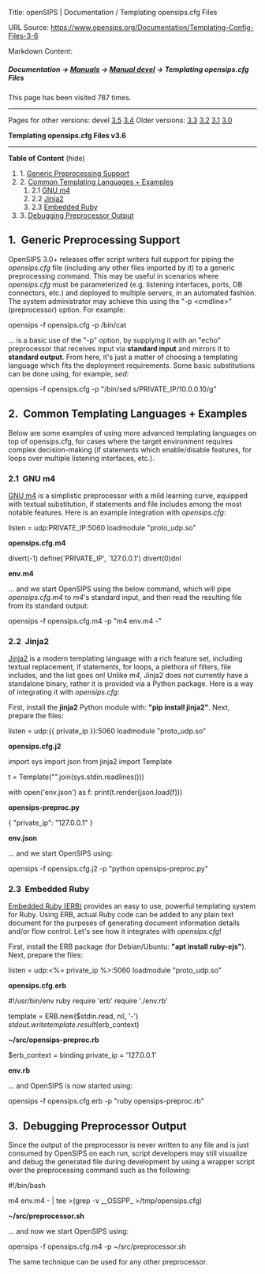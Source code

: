 Title: openSIPS | Documentation / Templating opensips.cfg Files

URL Source: https://www.opensips.org/Documentation/Templating-Config-Files-3-6

Markdown Content:
##### Documentation -\> [Manuals](https://www.opensips.org/Documentation/Manuals "Manuals") -\> [Manual devel](https://www.opensips.org/Documentation/Manual-3-6 "OpenSIPS Manual - 3.6") -\> Templating opensips.cfg Files

This page has been visited 787 times.

* * *

Pages for other versions: devel [3.5](https://www.opensips.org/Documentation/Templating-Config-Files-3-5 "Templating opensips.cfg Files - 3.5") [3.4](https://www.opensips.org/Documentation/Templating-Config-Files-3-4 "Templating opensips.cfg Files - 3.4") Older versions: [3.3](https://www.opensips.org/Documentation/Templating-Config-Files-3-3 "Templating opensips.cfg Files - 3.3") [3.2](https://www.opensips.org/Documentation/Templating-Config-Files-3-2 "Templating opensips.cfg Files - 3.2") [3.1](https://www.opensips.org/Documentation/Templating-Config-Files-3-1 "Templating opensips.cfg Files - 3.1") [3.0](https://www.opensips.org/Documentation/Templating-Config-Files-3-0 "Templating opensips.cfg Files - 3.0")

**Templating opensips.cfg Files v3.6**

* * *

**Table of Content** (hide)

1.  1. [Generic Preprocessing Support](https://www.opensips.org/Documentation/Templating-Config-Files-3-6#toc1)
2.  2. [Common Templating Languages + Examples](https://www.opensips.org/Documentation/Templating-Config-Files-3-6#toc2)
    1.  2.1 [GNU m4](https://www.opensips.org/Documentation/Templating-Config-Files-3-6#toc3)
    2.  2.2 [Jinja2](https://www.opensips.org/Documentation/Templating-Config-Files-3-6#toc4)
    3.  2.3 [Embedded Ruby](https://www.opensips.org/Documentation/Templating-Config-Files-3-6#toc5)
3.  3. [Debugging Preprocessor Output](https://www.opensips.org/Documentation/Templating-Config-Files-3-6#toc6)

1.  Generic Preprocessing Support
---------------------------------

OpenSIPS 3.0+ releases offer script writers full support for piping the _opensips.cfg_ file (including any other files imported by it) to a generic preprocessing command. This may be useful in scenarios where _opensips.cfg_ must be parameterized (e.g. listening interfaces, ports, DB connectors, etc.) and deployed to multiple servers, in an automated fashion. The system administrator may achieve this using the "-p <cmdline\>" (preprocessor) option. For example:

opensips -f opensips.cfg -p /bin/cat

... is a basic use of the "-p" option, by supplying it with an "echo" preprocessor that receives input via **standard input** and mirrors it to **standard output**. From here, it's just a matter of choosing a templating language which fits the deployment requirements. Some basic substitutions can be done using, for example, _sed_:

opensips -f opensips.cfg -p "/bin/sed s/PRIVATE\_IP/10.0.0.10/g"

2.  Common Templating Languages + Examples
------------------------------------------

Below are some examples of using more advanced templating languages on top of opensips.cfg, for cases where the target environment requires complex decision-making (if statements which enable/disable features, for loops over multiple listening interfaces, etc.).

### 2.1  GNU m4

[GNU m4](https://www.gnu.org/software/m4/) is a simplistic preprocessor with a mild learning curve, equipped with textual substitution, if statements and file includes among the most notable features. Here is an example integration with _opensips.cfg_:

listen = udp:PRIVATE\_IP:5060
loadmodule "proto\_udp.so"

**opensips.cfg.m4**

divert(-1)
define(\`PRIVATE\_IP', \`127.0.0.1')
divert(0)dnl

**env.m4**

... and we start OpenSIPS using the below command, which will pipe _opensips.cfg.m4_ to _m4_'s standard input, and then read the resulting file from its standard output:

opensips -f opensips.cfg.m4 -p "m4 env.m4 -"

### 2.2  Jinja2

[Jinja2](http://jinja.pocoo.org/docs/2.10) is a modern templating language with a rich feature set, including textual replacement, if statements, for loops, a plethora of filters, file includes, and the list goes on! Unlike _m4_, Jinja2 does not currently have a standalone binary, rather it is provided via a Python package. Here is a way of integrating it with _opensips.cfg_:

First, install the **jinja2** Python module with: **"pip install jinja2"**. Next, prepare the files:

listen = udp:{{ private\_ip }}:5060
loadmodule "proto\_udp.so"

**opensips.cfg.j2**

import sys
import json
from jinja2 import Template

t = Template("".join(sys.stdin.readlines()))

with open('env.json') as f:
    print(t.render(json.load(f)))

**opensips-preproc.py**

{
    "private\_ip": "127.0.0.1"
}

**env.json**

... and we start OpenSIPS using:

opensips -f opensips.cfg.j2 -p "python opensips-preproc.py"

### 2.3  Embedded Ruby

[Embedded Ruby (ERB)](https://ruby-doc.org/stdlib-2.6.1/libdoc/erb/rdoc/ERB.html) provides an easy to use, powerful templating system for Ruby. Using ERB, actual Ruby code can be added to any plain text document for the purposes of generating document information details and/or flow control. Let's see how it integrates with _opensips.cfg_!

First, install the ERB package (for Debian/Ubuntu: **"apt install ruby-ejs"**). Next, prepare the files:

listen = udp:<%= private\_ip %\>:5060
loadmodule "proto\_udp.so"

**opensips.cfg.erb**

#!/usr/bin/env ruby
require 'erb'
require './env.rb'

template = ERB.new($stdin.read, nil, '-')
$stdout.write template.result($erb\_context)

**~/src/opensips-preproc.rb**

$erb\_context = binding
private\_ip   = '127.0.0.1'

**env.rb**

... and OpenSIPS is now started using:

opensips -f opensips.cfg.erb -p "ruby opensips-preproc.rb"

3.  Debugging Preprocessor Output
---------------------------------

Since the output of the preprocessor is never written to any file and is just consumed by OpenSIPS on each run, script developers may still visualize and debug the generated file during development by using a wrapper script over the preprocessing command such as the following:

#!/bin/bash

m4 env.m4 - | tee \>(grep -v \_\_OSSPP\_ \>/tmp/opensips.cfg)

**~/src/preprocessor.sh**

... and now we start OpenSIPS using:

opensips -f opensips.cfg.m4 -p ~/src/preprocessor.sh

The same technique can be used for any other preprocessor.
